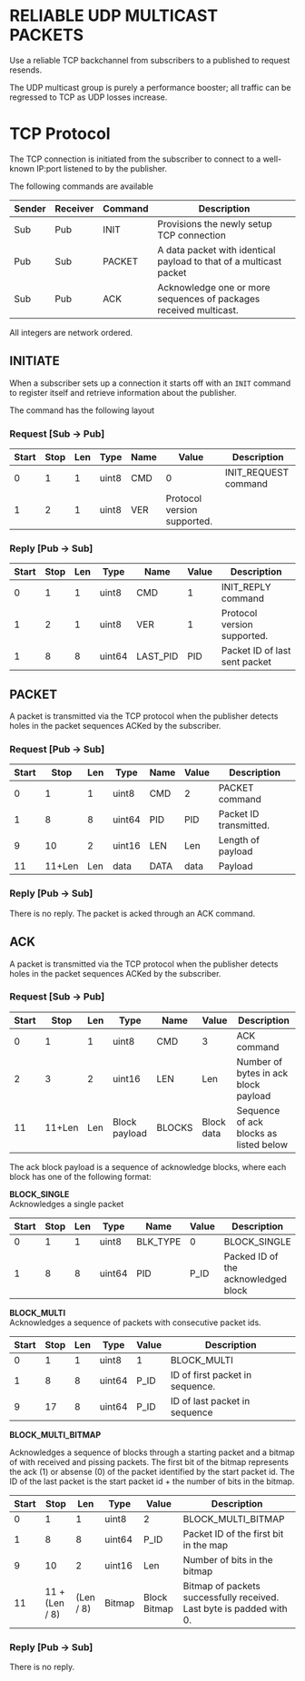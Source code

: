 # RELIABLE UDP MULTICAST PACKETS

Use a reliable TCP backchannel from subscribers to a published to
request resends.

The UDP multicast group is purely a performance booster; all traffic
can be regressed to TCP as UDP losses increase.

# TCP Protocol

The TCP connection is initiated from the subscriber to connect to a well-known IP:port listened to by the publisher.

The following commands are available

|Sender|Receiver|Command   |Description
|------|--------|----------|-----------
|Sub   | Pub    | INIT     | Provisions the newly setup TCP connection 
|Pub   | Sub    | PACKET   | A data packet with identical payload to that of a multicast packet
|Sub   | Pub    | ACK      | Acknowledge one or more sequences of packages received multicast.


All integers are network ordered.

## INITIATE
When a subscriber sets up a connection it starts off with an ```INIT```
command to register itself and retrieve information about the publisher.

The command has the following layout

### Request [Sub -> Pub]
|Start|Stop|Len | Type  | Name |  Value | Description
|-----|----|----|------ | -----|-------| --------
| 0   | 1  | 1  | uint8 | CMD  |  0     | INIT_REQUEST command 
| 1   | 2  | 1  | uint8 | VER  | Protocol version supported. 

### Reply [Pub -> Sub]
|Start|Stop|Len | Type   | Name     | Value | Description
|-----|----|----|--------| -------- |-------| --------
| 0   | 1  | 1  | uint8  | CMD      | 1     | INIT_REPLY command 
| 1   | 2  | 1  | uint8  | VER      | 1     | Protocol version supported.
| 1   | 8  | 8  | uint64 | LAST_PID | PID   | Packet ID of last sent packet


## PACKET
A packet is transmitted via the TCP protocol when the publisher
detects holes in the packet sequences ACKed by the subscriber.


### Request [Pub -> Sub]
|Start |Stop|Len | Type  | Name | Value | Description
|-----|----|----|------- | -----| -------| --------
| 0   | 1  | 1  | uint8  | CMD  | 2     | PACKET command 
| 1   | 8  | 8  | uint64 | PID  | PID   |Packet ID transmitted.
| 9   | 10 | 2  | uint16 | LEN  | Len   | Length of payload
| 11  | 11+Len | Len  | data | DATA | data  | Payload

### Reply [Pub -> Sub]
There is no reply. The packet is acked through an ACK command.

## ACK
A packet is transmitted via the TCP protocol when the publisher
detects holes in the packet sequences ACKed by the subscriber.


### Request [Sub -> Pub]
|Start |Stop|Len | Type  | Name  | Value | Description
|-----|----|----|------- |-------| ------| --------
| 0   | 1  | 1  | uint8  | CMD   | 3     | ACK command 
| 2   | 3  | 2  | uint16 | LEN   | Len   | Number of bytes in ack block payload
| 11  | 11+Len | Len | Block payload | BLOCKS  | Block data |Sequence of ack blocks as listed below

The ack block payload is a sequence of acknowledge blocks, where each block has
one of the following format:

**BLOCK_SINGLE**<br>
Acknowledges a single packet

|Start|Stop|Len | Type    | Name     | Value  | Description
|-----|----|----|-------  | ------   | -------| --------
| 0   | 1  | 1  | uint8   | BLK_TYPE | 0      | BLOCK_SINGLE
| 1   | 8  | 8  | uint64  | PID      | P_ID   | Packed ID of the acknowledged block

**BLOCK_MULTI**<br>
Acknowledges a sequence of packets with consecutive packet ids.

|Start |Stop|Len | Type   | Value | Description
|----- |----|----|-------  |-------| --------
| 0    | 1  | 1  | uint8   | 1     | BLOCK_MULTI
| 1    | 8  | 8  | uint64  | P_ID  | ID of first packet in sequence.
| 9    | 17 | 8  | uint64  | P_ID  | ID of last packet in sequence

**BLOCK_MULTI_BITMAP**<br>

Acknowledges a sequence of blocks through a starting packet and a
bitmap of with received and pissing packets. The first bit of the
bitmap represents the ack (1) or absense (0) of the packet identified
by the start packet id. The ID of the last packet is the start packet
id + the number of bits in the bitmap.

|Start |Stop|Len | Type   | Value | Description
|----- |----|----|-------  |-------| --------
| 0    | 1  | 1  | uint8   | 2     | BLOCK_MULTI_BITMAP
| 1    | 8  | 8  | uint64  | P_ID  | Packet ID of the first bit in the map
| 9    | 10 | 2  | uint16  | Len   | Number of bits in the bitmap
| 11   | 11 + (Len / 8) | (Len / 8) | Bitmap | Block Bitmap |Bitmap of packets successfully received. Last byte is padded with 0.


### Reply [Pub -> Sub]
There is no reply. 
